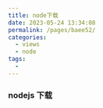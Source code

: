 ```yaml
---
title: node下载
date: 2023-05-24 13:34:08
permalink: /pages/baee52/
categories:
  - views
  - node
tags:
  -
---
```


### nodejs 下载
